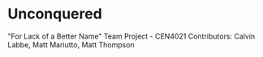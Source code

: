 # Unconquered
"For Lack of a Better Name" Team Project - CEN4021
Contributors: Calvin Labbe, Matt Mariutto, Matt Thompson
